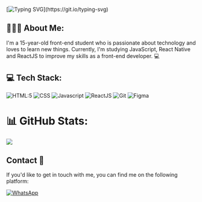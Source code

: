 [![Typing SVG](https://readme-typing-svg.demolab.com?font=Fira+Code&pause=1000&color=1AF71C&width=435&lines=Hello%2C+World!;Welcome+to+my+profile.)](https://git.io/typing-svg)

##  👨🏽‍💻 About Me:

I'm a 15-year-old front-end student who is passionate about technology and loves to learn new things. Currently, I'm studying JavaScript, React Native and ReactJS to improve my skills as a front-end developer. 💻

## 💻 Tech Stack:

![HTML:5](https://img.shields.io/badge/HTML5-E34F26?style=for-the-badge&logo=html5&logoColor=white)
![CSS](https://img.shields.io/badge/CSS3-1572B6?style=for-the-badge&logo=css3&logoColor=white)
![Javascript](https://img.shields.io/badge/JavaScript-323330?style=for-the-badge&logo=javascript&logoColor=F7DF1E)
![ReactJS](https://img.shields.io/badge/Reactjs-323330?style=for-the-badge&logo=react&logoColor=#61DAFB)
![Git](https://img.shields.io/badge/GIT-E44C30?style=for-the-badge&logo=git&logoColor=white)
![Figma](https://img.shields.io/badge/figma-%23F24E1E.svg?style=for-the-badge&logo=figma&logoColor=white)

# 📊 GitHub Stats:

![](https://github-readme-stats.vercel.app/api/top-langs/?username=Srfreitass&theme=dark&hide_border=false&include_all_commits=false&count_private=false&layout=compact)

## Contact 📱

If you'd like to get in touch with me, you can find me on the following platform:


[![WhatsApp](https://img.shields.io/badge/WhatsApp-%2325D366.svg?style=for-the-badge&logo=WhatsApp&logoColor=white)](https://wa.me/5567996608368)



